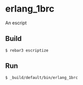 erlang_1brc
=====

An escript

Build
-----

    $ rebar3 escriptize

Run
---

    $ _build/default/bin/erlang_1brc
